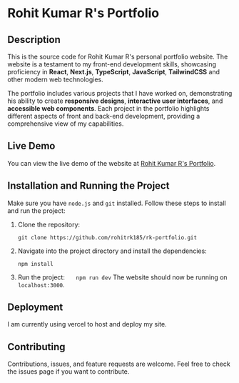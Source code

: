 # Rohit Kumar R's Portfolio

## Description

This is the source code for Rohit Kumar R's personal portfolio website. The website is a testament to my front-end development skills, showcasing proficiency in **React**, **Next.js**, **TypeScript**, **JavaScript**, **TailwindCSS** and other modern web technologies.

The portfolio includes various projects that I have worked on, demonstrating his ability to create **responsive designs**, **interactive user interfaces**, and **accessible web components**. Each project in the portfolio highlights different aspects of front and back-end development, providing a comprehensive view of my capabilities.

## Live Demo

You can view the live demo of the website at [Rohit Kumar R's Portfolio](https://rohitrk.in).

## Installation and Running the Project

Make sure you have `node.js` and `git` installed.
Follow these steps to install and run the project:

1. Clone the repository:
   ```
   git clone https://github.com/rohitrk185/rk-portfolio.git
   ```
2. Navigate into the project directory and install the dependencies:
   ```
   npm install
   ```
3. Run the project:
   `   npm run dev`
   The website should now be running on `localhost:3000`.

## Deployment

I am currently using vercel to host and deploy my site.

## Contributing

Contributions, issues, and feature requests are welcome. Feel free to check the issues page if you want to contribute.
